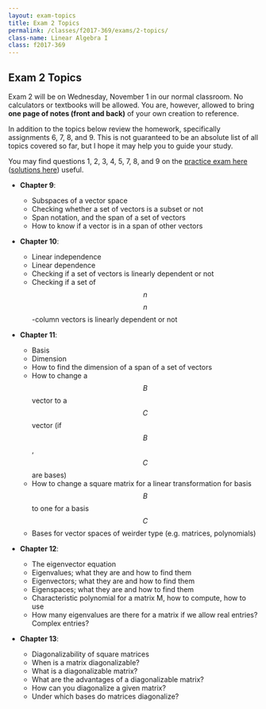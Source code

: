 ```yaml
---
layout: exam-topics
title: Exam 2 Topics
permalink: /classes/f2017-369/exams/2-topics/
class-name: Linear Algebra I
class: f2017-369
---
```


## Exam 2 Topics

Exam 2 will be on Wednesday, November 1 in our normal classroom. No calculators
or textbooks will be allowed. You are, however, allowed to bring **one page of
notes (front and back)** of your own creation to reference.

In addition to the topics below review the homework, specifically assignments 6, 7, 8, and 9.
This is not guaranteed to be an absolute list of all topics covered so far, but
I hope it may help you to guide your study.

You may find questions 1, 2, 3, 4, 5, 7, 8, and 9 on the [practice exam
here](http://www.math.colostate.edu/~clayton/teaching/m369s17/exams/exam2practice.pdf)
([solutions
here](http://www.math.colostate.edu/~clayton/teaching/m369s17/exams/exam2practicesolutions.pdf))
useful.

+   **Chapter 9**:
    +   Subspaces of a vector space
    +   Checking whether a set of vectors is a subset or not
    +   Span notation, and the span of a set of vectors
    +   How to know if a vector is in a span of other vectors
    
+   **Chapter 10**:
    +   Linear independence
    +   Linear dependence
    +   Checking if a set of vectors is linearly dependent or not
    +   Checking if a set of $$n$$ $$n$$-column vectors is linearly dependent or not

+   **Chapter 11**:
    +   Basis
    +   Dimension
    +   How to find the dimension of a span of a set of vectors
    +   How to change a $$B$$ vector to a $$C$$ vector (if $$B$$, $$C$$ are bases)
    +   How to change a square matrix for a linear transformation for basis $$B$$ to one for a basis $$C$$
    +   Bases for vector spaces of weirder type (e.g. matrices, polynomials)

+   **Chapter 12**:
    +   The eigenvector equation
    +   Eigenvalues; what they are and how to find them
    +   Eigenvectors; what they are and how to find them
    +   Eigenspaces; what they are and how to find them
    +   Characteristic polynomial for a matrix M, how to compute, how to use
    +   How many eigenvalues are there for a matrix if we allow real entries? Complex entries?

+   **Chapter 13**:
    +   Diagonalizability of square matrices
    +   When is a matrix diagonalizable?
    +   What is a diagonalizable matrix?
    +   What are the advantages of a diagonalizable matrix?
    +   How can you diagonalize a given matrix?
    +   Under which bases do matrices diagonalize?
